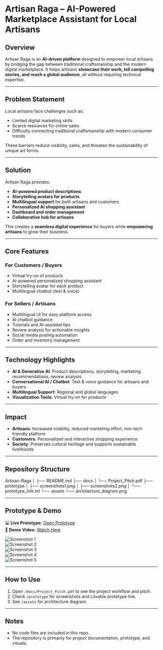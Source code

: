 # Artisan Raga – AI-Powered Marketplace Assistant for Local Artisans

## **Overview**
Artisan Raga is an **AI-driven platform** designed to empower local artisans by bridging the gap between traditional craftsmanship and the modern digital marketplace. It helps artisans **showcase their work, tell compelling stories, and reach a global audience**, all without requiring technical expertise.

---

## **Problem Statement**
Local artisans face challenges such as:

- Limited digital marketing skills  
- Scarce resources for online sales  
- Difficulty connecting traditional craftsmanship with modern consumer trends  

These barriers reduce visibility, sales, and threaten the sustainability of unique art forms.

---

## **Solution**
Artisan Raga provides:

- **AI-powered product descriptions**  
- **Storytelling avatars for products**  
- **Multilingual support** for both artisans and customers  
- **Personalized AI shopping assistant**  
- **Dashboard and order management**  
- **Collaborative hub for artisans**

This creates a **seamless digital experience** for buyers while **empowering artisans** to grow their business.

---

## **Core Features**

### **For Customers / Buyers**
- Virtual try-on of products  
- AI-powered personalized shopping assistant  
- Storytelling avatar for each product  
- Multilingual chatbot (text & voice)

### **For Sellers / Artisans**
- Multilingual UI for easy platform access  
- AI chatbot guidance  
- Tutorials and AI-assisted tips  
- Review analysis for actionable insights  
- Social media posting automation  
- Order and inventory management

---

## **Technology Highlights**
- **AI & Generative AI**: Product descriptions, storytelling, marketing recommendations, review analysis  
- **Conversational AI / Chatbot**: Text & voice guidance for artisans and buyers  
- **Multilingual Support**: Regional and global languages  
- **Visualization Tools**: Virtual try-on for products  

---

## **Impact**
- **Artisans**: Increased visibility, reduced marketing effort, non-tech friendly platform  
- **Customers**: Personalized and interactive shopping experience  
- **Society**: Preserves cultural heritage and supports sustainable livelihoods  

---

## **Repository Structure**  

Artisan-Raga
│
├── README.md
├── docs
│ └── Project_Pitch.pdf
├── prototype
│ ├── screenshots1.png
│ ├── screenshots2.png
│ └── prototype_link.txt
└── assets
└── architecture_diagram.png


---

## **Prototype & Demo**
💻 **Live Prototype:** [Open Prototype](https://arten-connect-ai.lovable.app/)  
🎥 **Demo Video:** [Watch Here](https://drive.google.com/drive/folders/1DDEdMWLsOfsnNaE_j2rY5b7RDpBZUzN8?usp=drive_link)  

![Screenshot 1](prototype/screenshot1.png)  
![Screenshot 2](prototype/screenshot2.jpeg)  
![Screenshot 3](prototype/screenshot3.jpeg)  
![Screenshot 4](prototype/screenshot4.jpeg)  
![Screenshot 5](prototype/screenshot5.jpeg)  



---

## **How to Use**
1. Open `/docs/Project_Pitch.pdf` to see the project workflow and pitch.  
2. Check `/prototype` for screenshots and Lovable prototype link.  
3. See `/assets` for architecture diagram.

---

## **Notes**
- No code files are included in this repo.  
- The repository is primarily for project documentation, prototype, and visuals.
